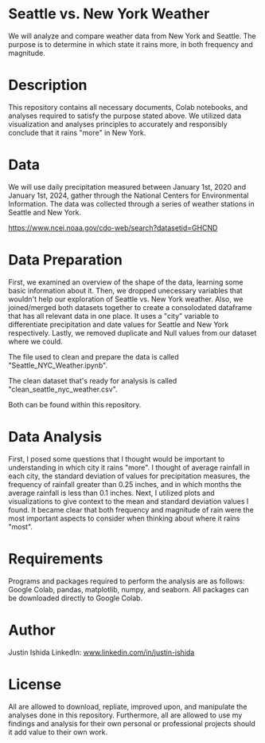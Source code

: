 # Seattle vs. New York Weather
We will analyze and compare weather data from New York and Seattle. The purpose is to determine in which state it rains more, in both frequency and magnitude. 

# Description
This repository contains all necessary documents, Colab notebooks, and analyses required to satisfy the purpose stated above. We utilized data visualization and analyses principles to accurately and responsibly conclude that it rains "more" in New York.

# Data
We will use daily precipitation measured between January 1st, 2020 and January 1st, 2024, gather through the National Centers for Environmental Information. The data was collected through a series of weather stations in Seattle and New York. 

https://www.ncei.noaa.gov/cdo-web/search?datasetid=GHCND

# Data Preparation
First, we examined an overview of the shape of the data, learning some basic information about it. 
Then, we dropped unecessary variables that wouldn't help our exploration of Seattle vs. New York weather.
Also, we joined/merged both datasets together to create a consolodated dataframe that has all relevant data in one place. It uses a "city" variable to differentiate precipitation and date values for Seattle and New York respectively.
Lastly, we removed duplicate and Null values from our dataset where we could. 

The file used to clean and prepare the data is called "Seattle_NYC_Weather.ipynb".

The clean dataset that's ready for analysis is called "clean_seattle_nyc_weather.csv".

Both can be found within this repository.

# Data Analysis
First, I posed some questions that I thought would be important to understanding in which city it rains "more". I thought of average rainfall in each city, the standard deviation of values for precipitation measures, the frequency of rainfall greater than 0.25 inches, and in which months the average rainfall is less than 0.1 inches.
Next, I utilized plots and visualizations to give context to the mean and standard deviation values I found. It became clear that both frequency and magnitude of rain were the most important aspects to consider when thinking about where it rains "most".

# Requirements
Programs and packages required to perform the analysis are as follows: Google Colab, pandas, matplotlib, numpy, and seaborn. All packages can be downloaded directly to Google Colab. 

# Author
Justin Ishida
LinkedIn: www.linkedin.com/in/justin-ishida

# License
All are allowed to download, repliate, improved upon, and manipulate the analyses done in this repository. Furthermore, all are allowed to use my findings and analysis for their own personal or professional projects should it add value to their own work. 
